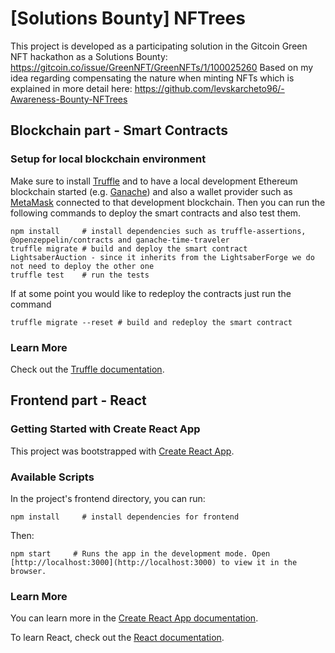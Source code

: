 #  [Solutions Bounty] NFTrees
This project is developed as a participating solution in the Gitcoin Green NFT hackathon as a Solutions Bounty: https://gitcoin.co/issue/GreenNFT/GreenNFTs/1/100025260
Based on my idea regarding compensating the nature when minting NFTs which is explained in more detail here: https://github.com/levskarcheto96/-Awareness-Bounty-NFTrees

## Blockchain part - Smart Contracts

### Setup for local blockchain environment

Make sure to install [Truffle](https://www.trufflesuite.com/docs/truffle/getting-started/installation) and to have a local development Ethereum blockchain started (e.g. [Ganache](https://www.trufflesuite.com/docs/ganache/overview)) and also a wallet provider such as [MetaMask](https://metamask.io/) connected to that development blockchain. 
Then you can run the following commands to deploy the smart contracts and also test them.

```PS
npm install     # install dependencies such as truffle-assertions, @openzeppelin/contracts and ganache-time-traveler
truffle migrate # build and deploy the smart contract LightsaberAuction - since it inherits from the LightsaberForge we do not need to deploy the other one
truffle test    # run the tests
```

If at some point you would like to redeploy the contracts just run the command

```PS
truffle migrate --reset # build and redeploy the smart contract
```

### Learn More

Check out the [Truffle documentation](https://www.trufflesuite.com/docs/truffle/overview).


## Frontend part - React

### Getting Started with Create React App

This project was bootstrapped with [Create React App](https://github.com/facebook/create-react-app).

### Available Scripts

In the project's frontend directory, you can run:

```PS
npm install     # install dependencies for frontend
```
Then: 

```PS
npm start     # Runs the app in the development mode. Open [http://localhost:3000](http://localhost:3000) to view it in the browser.
```

### Learn More

You can learn more in the [Create React App documentation](https://facebook.github.io/create-react-app/docs/getting-started).

To learn React, check out the [React documentation](https://reactjs.org/).

